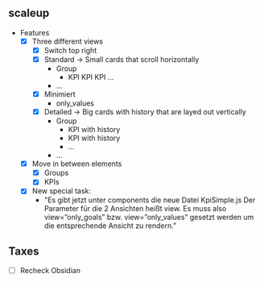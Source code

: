 ## scaleup
- Features
	- [x] Three different views
		- [x] Switch top right
		- [x] Standard -> Small cards that scroll horizontally
			- Group
				- KPI KPI KPI ...
			- ...
		- [x] Minimiert
			- only_values
		- [x] Detailed -> Big cards with history that are layed out vertically
			- Group
				- KPI with history
				- KPI with history
				- ...
			- ... 
	- [x] Move in between elements
		- [x] Groups
		- [x] KPIs
	- [x] New special task:
		- "Es gibt jetzt unter components die neue Datei KpiSimple.js Der Parameter für die 2 Ansichten heißt view. Es muss also view=”only_goals” bzw. view=”only_values” gesetzt werden um die entsprechende Ansicht zu rendern."


## Taxes
- [ ] Recheck Obsidian
